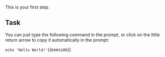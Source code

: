This is your first step.

## Task

You can just type the following command in the prompt, or click on the little return arrow to copy it automatically in the prompt:

`echo 'Hello World!'`{{execute}}